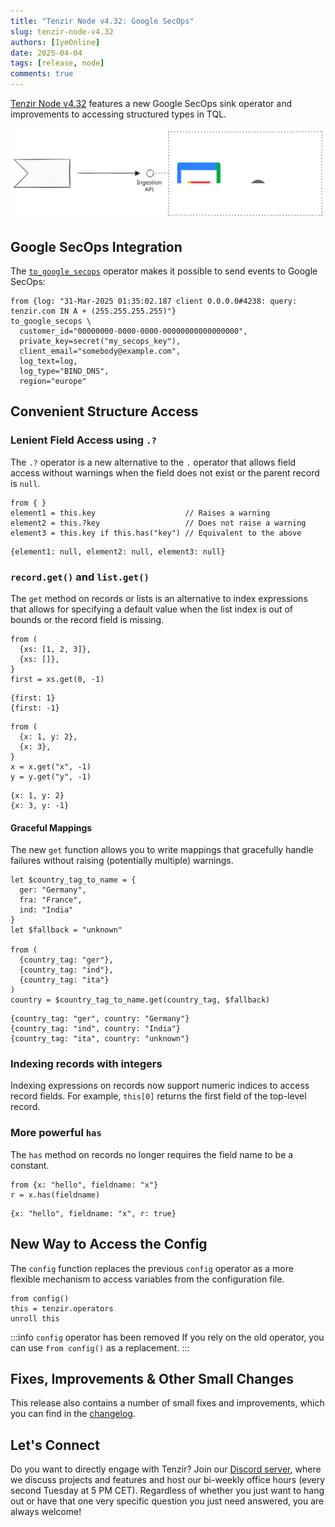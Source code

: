 ```yaml
---
title: "Tenzir Node v4.32: Google SecOps"
slug: tenzir-node-v4.32
authors: [IyeOnline]
date: 2025-04-04
tags: [release, node]
comments: true
---
```


[Tenzir Node v4.32][github-release] features a new Google SecOps sink operator
and improvements to accessing structured types in TQL.

![Tenzir Node v4.32](tenzir-node-v4.32.svg)

[github-release]: https://github.com/tenzir/tenzir/releases/tag/v4.32.0

<!-- truncate -->

## Google SecOps Integration

[operator-docs]: /next/tql2/operators/to_google_secops

The [`to_google_secops`][operator-docs] operator makes it possible to send events to Google SecOps:

```tql
from {log: "31-Mar-2025 01:35:02.187 client 0.0.0.0#4238: query: tenzir.com IN A + (255.255.255.255)"}
to_google_secops \
  customer_id="00000000-0000-0000-00000000000000000",
  private_key=secret("my_secops_key"),
  client_email="somebody@example.com",
  log_text=log,
  log_type="BIND_DNS",
  region="europe"
```

## Convenient Structure Access

### Lenient Field Access using `.?`

The `.?` operator is a new alternative to the `.` operator that allows field
access without warnings when the field does not exist or the parent record is
`null`.

```tql title="Different forms of record access"
from { }
element1 = this.key                    // Raises a warning
element2 = this.?key                   // Does not raise a warning
element3 = this.key if this.has("key") // Equivalent to the above
```
```tql
{element1: null, element2: null, element3: null}
```

### `record.get()` and `list.get()`

The `get` method on records or lists is an alternative to index expressions that
allows for specifying a default value when the list index is out of bounds or
the record field is missing.

```tql title="Get the first element of a list, or a fallback value"
from (
  {xs: [1, 2, 3]},
  {xs: []},
}
first = xs.get(0, -1)
```

```tql
{first: 1}
{first: -1}
```

```tql title="Access a field of a record, or a fallback value"
from (
  {x: 1, y: 2},
  {x: 3},
}
x = x.get("x", -1)
y = y.get("y", -1)
```

```tql
{x: 1, y: 2}
{x: 3, y: -1}
```

#### Graceful Mappings

The new `get` function allows you to write mappings that gracefully handle
failures without raising (potentially multiple) warnings.

```tql title="Map country tags to country names"
let $country_tag_to_name = {
  ger: "Germany",
  fra: "France",
  ind: "India"
}
let $fallback = "unknown"

from (
  {country_tag: "ger"},
  {country_tag: "ind"},
  {country_tag: "ita"}
)
country = $country_tag_to_name.get(country_tag, $fallback)
```
```tql
{country_tag: "ger", country: "Germany"}
{country_tag: "ind", country: "India"}
{country_tag: "ita", country: "unknown"}
```

### Indexing records with integers

Indexing expressions on records now support numeric indices to access record
fields. For example, `this[0]` returns the first field of the top-level record.

### More powerful `has`

The `has` method on records no longer requires the field name to be a constant.

```tql
from {x: "hello", fieldname: "x"}
r = x.has(fieldname)
```
```tql
{x: "hello", fieldname: "x", r: true}
```

## New Way to Access the Config

The `config` function replaces the previous `config` operator as a more flexible
mechanism to access variables from the configuration file.

```tql title="Get all user defined operators"
from config()
this = tenzir.operators
unroll this
```

:::info `config` operator has been removed
If you rely on the old operator, you can use `from config()` as a replacement.
:::

## Fixes, Improvements & Other Small Changes

This release also contains a number of small fixes and improvements, which you
can find in the [changelog][changelog].

## Let's Connect

Do you want to directly engage with Tenzir? Join our [Discord server][discord],
where we discuss projects and features and host our bi-weekly office hours
(every second Tuesday at 5 PM CET). Regardless of whether you just want to hang
out or have that one very specific question you just need answered, you are always
welcome!

[discord]: /discord
[changelog]: /changelog#v4310
